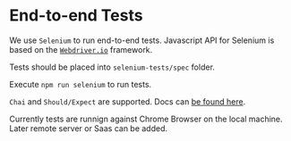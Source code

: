 # End-to-end Tests
We use `Selenium` to run end-to-end tests. Javascript API for Selenium is based on the [`Webdriver.io`](http://webdriver.io) framework.

Tests should be placed into `selenium-tests/spec` folder.

Execute `npm run selenium` to run tests.

`Chai` and `Should/Expect` are supported. Docs can [be found here](http://chaijs.com/api/bdd/).

Currently tests are runnign against Chrome Browser on the local machine. Later remote server or Saas can be added.
